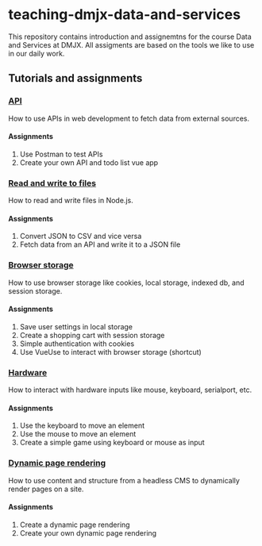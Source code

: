 # teaching-dmjx-data-and-services

This repository contains introduction and assignemtns for the course Data and Services at DMJX. All assigments are based on the tools we like to use in our daily work.

## Tutorials and assignments

### [API](./tutorials/api)

How to use APIs in web development to fetch data from external sources.

#### Assignments

1. Use Postman to test APIs
2. Create your own API and todo list vue app

### [Read and write to files](./tutorials/read-and-write-to-files)

How to read and write files in Node.js.

#### Assignments

1. Convert JSON to CSV and vice versa
2. Fetch data from an API and write it to a JSON file

### [Browser storage](./tutorials/browser-storage)

How to use browser storage like cookies, local storage, indexed db, and session storage.

#### Assignments

1. Save user settings in local storage
2. Create a shopping cart with session storage
3. Simple authentication with cookies
4. Use VueUse to interact with browser storage (shortcut)

### [Hardware](./tutorials/hardware)

How to interact with hardware inputs like mouse, keyboard, serialport, etc.

#### Assignments

1. Use the keyboard to move an element
2. Use the mouse to move an element
3. Create a simple game using keyboard or mouse as input

### [Dynamic page rendering](./tutorials/dynamic-page-rendering)

How to use content and structure from a headless CMS to dynamically render pages on a site.

#### Assignments

1. Create a dynamic page rendering
2. Create your own dynamic page rendering
